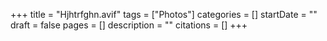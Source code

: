 +++
title = "Hjhtrfghn.avif"
tags = ["Photos"]
categories = []
startDate = ""
draft = false
pages = []
description = ""
citations = []
+++

